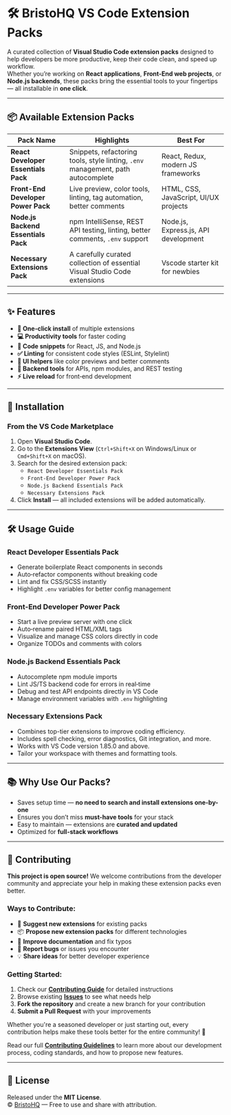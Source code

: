 # 🛠 BristoHQ VS Code Extension Packs

A curated collection of **Visual Studio Code extension packs** designed to help developers be more productive, keep their code clean, and speed up workflow.  
Whether you’re working on **React applications**, **Front-End web projects**, or **Node.js backends**, these packs bring the essential tools to your fingertips — all installable in **one click**.

---

## 📦 Available Extension Packs

| Pack Name                           | Highlights                                                                       | Best For                              |
| ----------------------------------- | -------------------------------------------------------------------------------- | ------------------------------------- |
| **React Developer Essentials Pack** | Snippets, refactoring tools, style linting, `.env` management, path autocomplete | React, Redux, modern JS frameworks    |
| **Front-End Developer Power Pack**  | Live preview, color tools, linting, tag automation, better comments              | HTML, CSS, JavaScript, UI/UX projects |
| **Node.js Backend Essentials Pack** | npm IntelliSense, REST API testing, linting, better comments, `.env` support     | Node.js, Express.js, API development  |
| **Necessary Extensions Pack**       | A carefully curated collection of essential Visual Studio Code extensions        | Vscode starter kit for newbies        |

---

## ✨ Features

- **📄 One‑click install** of multiple extensions
- **💻 Productivity tools** for faster coding
- **🧩 Code snippets** for React, JS, and Node.js
- **✅ Linting** for consistent code styles (ESLint, Stylelint)
- **🌈 UI helpers** like color previews and better comments
- **🔌 Backend tools** for APIs, npm modules, and REST testing
- **⚡ Live reload** for front‑end development

---

## 🚀 Installation

### From the VS Code Marketplace

1. Open **Visual Studio Code**.
2. Go to the **Extensions View** (`Ctrl+Shift+X` on Windows/Linux or `Cmd+Shift+X` on macOS).
3. Search for the desired extension pack:
   - `React Developer Essentials Pack`
   - `Front-End Developer Power Pack`
   - `Node.js Backend Essentials Pack`
   - `Necessary Extensions Pack`
4. Click **Install** — all included extensions will be added automatically.

---

## 🛠 Usage Guide

### React Developer Essentials Pack

- Generate boilerplate React components in seconds
- Auto‑refactor components without breaking code
- Lint and fix CSS/SCSS instantly
- Highlight `.env` variables for better config management

### Front-End Developer Power Pack

- Start a live preview server with one click
- Auto‑rename paired HTML/XML tags
- Visualize and manage CSS colors directly in code
- Organize TODOs and comments with colors

### Node.js Backend Essentials Pack

- Autocomplete npm module imports
- Lint JS/TS backend code for errors in real‑time
- Debug and test API endpoints directly in VS Code
- Manage environment variables with `.env` highlighting

### Necessary Extensions Pack

- Combines top-tier extensions to improve coding efficiency.
- Includes spell checking, error diagnostics, Git integration, and more.
- Works with VS Code version 1.85.0 and above.
- Tailor your workspace with themes and formatting tools.

---

## 📚 Why Use Our Packs?

- Saves setup time — **no need to search and install extensions one-by-one**
- Ensures you don’t miss **must-have tools** for your stack
- Easy to maintain — extensions are **curated and updated**
- Optimized for **full-stack workflows**

---

## 🤝 Contributing

**This project is open source!** We welcome contributions from the developer community and appreciate your help in making these extension packs even better.

### Ways to Contribute:

- 🔧 **Suggest new extensions** for existing packs
- 📦 **Propose new extension packs** for different technologies
- 📝 **Improve documentation** and fix typos
- 🐛 **Report bugs** or issues you encounter
- 💡 **Share ideas** for better developer experience

### Getting Started:

1. Check our **[Contributing Guide](CONTRIBUTING.md)** for detailed instructions
2. Browse existing **[Issues](https://github.com/BristoHQ/extensions-pack/issues)** to see what needs help
3. **Fork the repository** and create a new branch for your contribution
4. **Submit a Pull Request** with your improvements

Whether you're a seasoned developer or just starting out, every contribution helps make these tools better for the entire community! 🚀

Read our full **[Contributing Guidelines](CONTRIBUTING.md)** to learn more about our development process, coding standards, and how to propose new features.

---

## 📜 License

Released under the **MIT License**.  
© [BristoHQ](https://bristohq.me) — Free to use and share with attribution.
